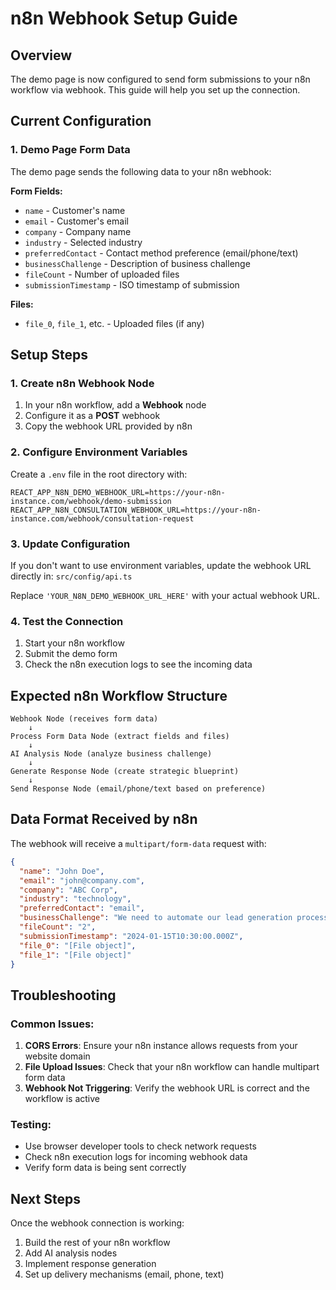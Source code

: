 # n8n Webhook Setup Guide

## Overview
The demo page is now configured to send form submissions to your n8n workflow via webhook. This guide will help you set up the connection.

## Current Configuration

### 1. Demo Page Form Data
The demo page sends the following data to your n8n webhook:

**Form Fields:**
- `name` - Customer's name
- `email` - Customer's email
- `company` - Company name
- `industry` - Selected industry
- `preferredContact` - Contact method preference (email/phone/text)
- `businessChallenge` - Description of business challenge
- `fileCount` - Number of uploaded files
- `submissionTimestamp` - ISO timestamp of submission

**Files:**
- `file_0`, `file_1`, etc. - Uploaded files (if any)

## Setup Steps

### 1. Create n8n Webhook Node
1. In your n8n workflow, add a **Webhook** node
2. Configure it as a **POST** webhook
3. Copy the webhook URL provided by n8n

### 2. Configure Environment Variables
Create a `.env` file in the root directory with:

```env
REACT_APP_N8N_DEMO_WEBHOOK_URL=https://your-n8n-instance.com/webhook/demo-submission
REACT_APP_N8N_CONSULTATION_WEBHOOK_URL=https://your-n8n-instance.com/webhook/consultation-request
```

### 3. Update Configuration
If you don't want to use environment variables, update the webhook URL directly in:
`src/config/api.ts`

Replace `'YOUR_N8N_DEMO_WEBHOOK_URL_HERE'` with your actual webhook URL.

### 4. Test the Connection
1. Start your n8n workflow
2. Submit the demo form
3. Check the n8n execution logs to see the incoming data

## Expected n8n Workflow Structure

```
Webhook Node (receives form data)
    ↓
Process Form Data Node (extract fields and files)
    ↓
AI Analysis Node (analyze business challenge)
    ↓
Generate Response Node (create strategic blueprint)
    ↓
Send Response Node (email/phone/text based on preference)
```

## Data Format Received by n8n

The webhook will receive a `multipart/form-data` request with:

```json
{
  "name": "John Doe",
  "email": "john@company.com",
  "company": "ABC Corp",
  "industry": "technology",
  "preferredContact": "email",
  "businessChallenge": "We need to automate our lead generation process...",
  "fileCount": "2",
  "submissionTimestamp": "2024-01-15T10:30:00.000Z",
  "file_0": "[File object]",
  "file_1": "[File object]"
}
```

## Troubleshooting

### Common Issues:
1. **CORS Errors**: Ensure your n8n instance allows requests from your website domain
2. **File Upload Issues**: Check that your n8n workflow can handle multipart form data
3. **Webhook Not Triggering**: Verify the webhook URL is correct and the workflow is active

### Testing:
- Use browser developer tools to check network requests
- Check n8n execution logs for incoming webhook data
- Verify form data is being sent correctly

## Next Steps

Once the webhook connection is working:
1. Build the rest of your n8n workflow
2. Add AI analysis nodes
3. Implement response generation
4. Set up delivery mechanisms (email, phone, text) 